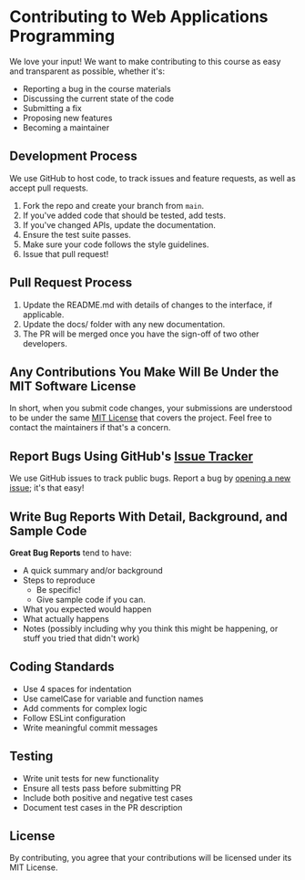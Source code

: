 # Contributing to Web Applications Programming

We love your input! We want to make contributing to this course as easy and transparent as possible, whether it's:

- Reporting a bug in the course materials
- Discussing the current state of the code
- Submitting a fix
- Proposing new features
- Becoming a maintainer

## Development Process

We use GitHub to host code, to track issues and feature requests, as well as accept pull requests.

1. Fork the repo and create your branch from `main`.
2. If you've added code that should be tested, add tests.
3. If you've changed APIs, update the documentation.
4. Ensure the test suite passes.
5. Make sure your code follows the style guidelines.
6. Issue that pull request!

## Pull Request Process

1. Update the README.md with details of changes to the interface, if applicable.
2. Update the docs/ folder with any new documentation.
3. The PR will be merged once you have the sign-off of two other developers.

## Any Contributions You Make Will Be Under the MIT Software License

In short, when you submit code changes, your submissions are understood to be under the same [MIT License](http://choosealicense.com/licenses/mit/) that covers the project. Feel free to contact the maintainers if that's a concern.

## Report Bugs Using GitHub's [Issue Tracker](https://github.com/your-repo/web-applications-programming/issues)

We use GitHub issues to track public bugs. Report a bug by [opening a new issue](https://github.com/your-repo/web-applications-programming/issues/new); it's that easy!

## Write Bug Reports With Detail, Background, and Sample Code

**Great Bug Reports** tend to have:

- A quick summary and/or background
- Steps to reproduce
  - Be specific!
  - Give sample code if you can.
- What you expected would happen
- What actually happens
- Notes (possibly including why you think this might be happening, or stuff you tried that didn't work)

## Coding Standards

- Use 4 spaces for indentation
- Use camelCase for variable and function names
- Add comments for complex logic
- Follow ESLint configuration
- Write meaningful commit messages

## Testing

- Write unit tests for new functionality
- Ensure all tests pass before submitting PR
- Include both positive and negative test cases
- Document test cases in the PR description

## License

By contributing, you agree that your contributions will be licensed under its MIT License.
